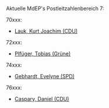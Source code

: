 Aktuelle MdEP\'s Postleitzahlenbereich 7:

70xxx:

-   [Lauk, Kurt Joachim
    (CDU)](http://www.prof-lauk.de/content/kontakt.htm "wikilink")

72xxx:

-   [Plfüger, Tobias
    (Grüne)](http://tobiaspflueger.twoday.net/topics/Kontakt/ "wikilink")

74xxx:

-   [Gebhardt, Evelyne
    (SPD)](http://www.gebhardt-mdep.de/frameset/adressen.html "wikilink")

76xxx:

-   [Caspary, Daniel
    (CDU)](http://p3923.typo3server.info/66.0.html "wikilink")

